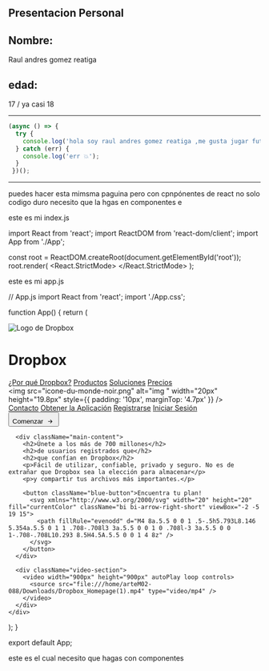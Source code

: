 Presentacion Personal
--
Nombre:
--
 Raul andres gomez reatiga

edad:
--
17 / ya casi 18


-------

```javascript
(async () => {
  try {
    console.log('hola soy raul andres gomez reatiga ,me gusta jugar futbol y todo lo que se trate con el deporte , me gusta la progracion y espero trabajar en esto soy una persona dedicada y capaz muy amigable y me gusta mucho bromear y estar con amigos tanto como me gusta ser dedicado ah algo ');
  } catch (err) {
    console.log('err 💥');
  }
 })();
```


-----


puedes hacer esta mimsma paguina pero con cpnpónentes de react no solo codigo duro necesito que la hgas en componentes 
e

este es mi index.js

import React from 'react';
import ReactDOM from 'react-dom/client';
import App from './App';


const root = ReactDOM.createRoot(document.getElementById('root'));
root.render(
  <React.StrictMode>
    <App />
  </React.StrictMode>
);

este es mi app.js

// App.js
import React from 'react';
import './App.css';

function App() {
  return (
    <div className="App">
      <div className="navbar">
        <img src="unnamed.png" alt="Logo de Dropbox" />
        <h1>Dropbox</h1>
        <div className="div1">
          <a href="#">¿Por qué Dropbox?</a>
          <a href="#">Productos</a>
          <a href="#">Soluciones</a>
          <a href="#">Precios</a>
        </div>
        <div>
          <img src="icone-du-monde-noir.png" alt="img " width="20px" height="19.8px" style={{ padding: '10px', marginTop: '4.7px' }} />
        </div>
        <div className="div2">
          <a href="#">Contacto</a>
          <a href="#">Obtener la Aplicación</a>
          <a href="#">Registrarse</a>
          <a href="#">Iniciar Sesión</a>
        </div>
        <button className="blue-button">Comenzar
          <svg xmlns="http://www.w3.org/2000/svg" width="20" height="20" fill="currentColor" className="bi bi-arrow-right-short" viewBox="-2 -5 19 15">
            <path fillRule="evenodd" d="M4 8a.5.5 0 0 1 .5-.5h5.793L8.146 5.354a.5.5 0 1 1 .708-.708l3 3a.5.5 0 0 1 0 .708l-3 3a.5.5 0 0 1-.708-.708L10.293 8.5H4.5A.5.5 0 0 1 4 8z" />
          </svg>
        </button>
      </div>

      <div className="main-content">
        <h2>Únete a los más de 700 millones</h2>
        <h2>de usuarios registrados que</h2>
        <h2>que confían en Dropbox</h2>
        <p>Fácil de utilizar, confiable, privado y seguro. No es de extrañar que Dropbox sea la elección para almacenar</p>
        <p>y compartir tus archivos más importantes.</p>

        <button className="blue-button">Encuentra tu plan!
          <svg xmlns="http://www.w3.org/2000/svg" width="20" height="20" fill="currentColor" className="bi bi-arrow-right-short" viewBox="-2 -5 19 15">
            <path fillRule="evenodd" d="M4 8a.5.5 0 0 1 .5-.5h5.793L8.146 5.354a.5.5 0 1 1 .708-.708l3 3a.5.5 0 0 1 0 .708l-3 3a.5.5 0 0 1-.708-.708L10.293 8.5H4.5A.5.5 0 0 1 4 8z" />
          </svg>
        </button>
      </div>

      <div className="video-section">
        <video width="900px" height="900px" autoPlay loop controls>
          <source src="file:///home/arteM02-088/Downloads/Dropbox_Homepage(1).mp4" type="video/mp4" />
        </video>
      </div>
    </div>
  );
}

export default App;

este es el cual necesito que hagas con componentes
